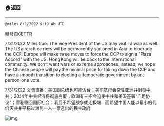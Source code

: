 ###  [:house:返回](README.md)
---


`@miles 8/1/2022 6:19 AM UTC`

[轉發自GETTR](https://gettr.com/post/p1klu59cfd8)

7/31/2022 Miles Guo: The Vice President of the US may visit Taiwan as well. The US aircraft carriers will be permanently stationed in Asia to blockade the CCP. Europe will make three moves to force the CCP to sign a "Plaza Accord'' with the US. Hong Kong will be back to the international community. We don't want wars or extreme approaches. Instead, we hope the Chinese people will pay the minimal price for taking down the CCP and have a smooth transition to electing a democratic government by one person, one vote.

7/31/2022 文贵直播：美国副总统也可能访台；美军航母会常驻亚洲并封锁中共；2024年中共经济将彻底完蛋；欧洲有三招会迫使中共和美国签署“广场协议”；香港重回国际社会；我们不希望战争或走极端，而希望中国人能以最小的代价灭共并平稳过渡到一人一票选出的民主政府


![img](https://media.gettr.com/group13/getter/2022/08/01/06/35bed7de-1a05-6781-728d-d5c22d1d2ac8/out.jpg)
